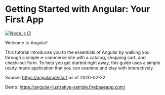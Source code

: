 # Getting Started with Angular: Your First App

[![Node.js CI][nodejs-ci-badge]][nodejs-ci]

Welcome to Angular!

This tutorial introduces you to the essentials of Angular by walking you through a simple e-commerce site with a catalog, shopping cart, and check-out form. To help you get started right away, this guide uses a simple ready-made application that you can examine and play with interactively.

Source: <https://angular.io/start> as of 2020-02-22

Demo: <https://angular-ilustrative-sample.firebaseapp.com/>

[nodejs-ci-badge]: https://github.com/feliperomero3/angular-illustrative-sample/workflows/Node.js%20CI/badge.svg
[nodejs-ci]: https://github.com/feliperomero3/angular-illustrative-sample/actions?query=workflow%3A%22Node.js+CI%22
